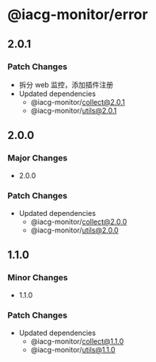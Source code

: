 # @iacg-monitor/error

## 2.0.1

### Patch Changes

- 拆分 web 监控，添加插件注册
- Updated dependencies
  - @iacg-monitor/collect@2.0.1
  - @iacg-monitor/utils@2.0.1

## 2.0.0

### Major Changes

- 2.0.0

### Patch Changes

- Updated dependencies
  - @iacg-monitor/collect@2.0.0
  - @iacg-monitor/utils@2.0.0

## 1.1.0

### Minor Changes

- 1.1.0

### Patch Changes

- Updated dependencies
  - @iacg-monitor/collect@1.1.0
  - @iacg-monitor/utils@1.1.0
